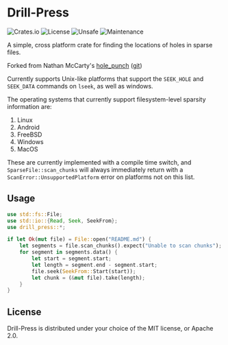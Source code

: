 Drill-Press
==========

![Crates.io](https://img.shields.io/crates/v/drill-press?style=flat-square&logo=rust) ![License](https://img.shields.io/crates/l/drill-press?style=flat-square) ![Unsafe](https://img.shields.io/badge/unsafe-very%20yes-important?style=flat-square) ![Maintenance](https://img.shields.io/maintenance/yes/2025?style=flat-square)

A simple, cross platform crate for finding the locations of holes in sparse files.

Forked from Nathan McCarty's [hole_punch](https://docs.rs/hole-punch) ([git](https://gitlab.com/asuran-rs/hole-punch))

Currently supports Unix-like platforms that support the `SEEK_HOLE` and `SEEK_DATA` commands on `lseek`, as well as windows.

The operating systems that currently support filesystem-level sparsity information are:

1.	Linux
2.	Android
3.	FreeBSD
4.	Windows
5.	MacOS

These are currently implemented with a compile time switch, and `SparseFile::scan_chunks` will always immediately return with a `ScanError::UnsupportedPlatform` error on platforms not on this list.

Usage
-----

```rust
use std::fs::File;
use std::io::{Read, Seek, SeekFrom};
use drill_press::*;

if let Ok(mut file) = File::open("README.md") {
    let segments = file.scan_chunks().expect("Unable to scan chunks");
    for segment in segments.data() {
        let start = segment.start;
        let length = segment.end - segment.start;
        file.seek(SeekFrom::Start(start));
        let chunk = (&mut file).take(length);
    }
}
```

License
-------

Drill-Press is distributed under your choice of the MIT license, or Apache 2.0.


